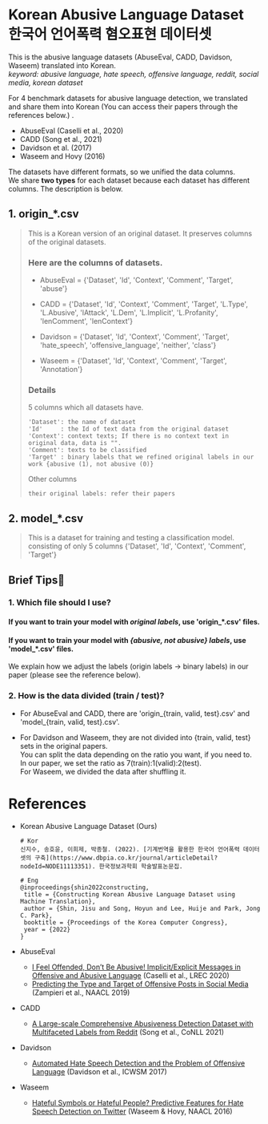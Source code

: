 Korean Abusive Language Dataset<br>
한국어 언어폭력 혐오표현 데이터셋
===============================

This is the abusive language datasets (AbuseEval, CADD, Davidson, Waseem) translated into Korean.   
*keyword: abusive language, hate speech, offensive language, reddit, social media, korean dataset*

For 4 benchmark datasets for abusive language detection, we translated and share them into Korean (You can access their papers through the references below.) .    
* AbuseEval (Caselli et al., 2020)   
* CADD (Song et al., 2021)   
* Davidson et al. (2017)   
* Waseem and Hovy (2016)   
 

The datasets have different formats, so we unified the data columns.     
We share **two types** for each dataset because each dataset has different columns. The description is below.    
## 1. origin_*.csv
> This is a Korean version of an original dataset. It preserves columns of the original datasets.
> 
> ### Here are the columns of datasets.
> * AbuseEval = {'Dataset', 'Id', 'Context', 'Comment', 'Target', 'abuse'}
> 
> * CADD = {'Dataset', 'Id', 'Context', 'Comment', 'Target', 'L.Type', 'L.Abusive', 'lAttack', 'L.Dem', 'L.Implicit', 'L.Profanity', 'lenComment', 'lenContext'}
> 
> * Davidson = {'Dataset', 'Id', 'Context', 'Comment', 'Target', 'hate_speech', 'offensive_language', 'neither', 'class'}
> 
> * Waseem = {'Dataset', 'Id', 'Context', 'Comment', 'Target', 'Annotation'}
>
> ### Details
> 5 columns which all datasets have.
> ```
> 'Dataset': the name of dataset
> 'Id'     : the Id of text data from the original dataset
> 'Context': context texts; If there is no context text in original data, data is "".
> 'Comment': texts to be classified
> 'Target' : binary labels that we refined original labels in our work {abusive (1), not abusive (0)}
> ```
> Other columns
> ```
> their original labels: refer their papers
> ```


## 2. model_*.csv
> This is a dataset for training and testing a classification model.   
> consisting of only 5 columns {'Dataset', 'Id', 'Context', 'Comment', 'Target'}


## Brief Tips🤗
### 1. Which file should I use?
#### If you want to train your model with *original labels*, use 'origin_*.csv' files.
#### If you want to train your model with *{abusive, not abusive} labels*, use 'model_*.csv' files.
We explain how we adjust the labels (origin labels -> binary labels) in our paper (please see the reference below).

### 2. How is the data divided (train / test)?
* For AbuseEval and CADD, there are 'origin_{train, valid, test}.csv' and 'model_{train, valid, test}.csv'.

* For Davidson and Waseem, they are not divided into {train, valid, test} sets in the original papers.   
You can split the data depending on the ratio you want, if you need to.   
In our paper, we set the ratio as 7(train):1(valid):2(test).   
For Waseem, we divided the data after shuffling it. 


References
==========
* Korean Abusive Language Dataset (Ours)
  ```
  # Kor
  신지수, 송호윤, 이희제, 박종철. (2022). [기계번역을 활용한 한국어 언어폭력 데이터셋의 구축](https://www.dbpia.co.kr/journal/articleDetail?nodeId=NODE11113351). 한국정보과학회 학술발표논문집.   

  # Eng
  @inproceedings{shin2022constructing,
   title = {Constructing Korean Abusive Language Dataset using Machine Translation},
   author = {Shin, Jisu and Song, Hoyun and Lee, Huije and Park, Jong C. Park},
   booktitle = {Proceedings of the Korea Computer Congress},
   year = {2022}
  }
  ```

* AbuseEval   
    - [I Feel Offended, Don’t Be Abusive! Implicit/Explicit Messages in Offensive and Abusive Language](https://aclanthology.org/2020.lrec-1.760) (Caselli et al., LREC 2020)
    - [Predicting the Type and Target of Offensive Posts in Social Media](https://aclanthology.org/N19-1144) (Zampieri et al., NAACL 2019)

* CADD   
    - [A Large-scale Comprehensive Abusiveness Detection Dataset with Multifaceted Labels from Reddit](https://aclanthology.org/2021.conll-1.43) (Song et al., CoNLL 2021)

* Davidson   
    - [Automated Hate Speech Detection and the Problem of Offensive Language](https://ojs.aaai.org/index.php/ICWSM/article/view/14955) (Davidson et al., ICWSM 2017) 

* Waseem   
    - [Hateful Symbols or Hateful People? Predictive Features for Hate Speech Detection on Twitter](https://aclanthology.org/N16-2013) (Waseem & Hovy, NAACL 2016)
